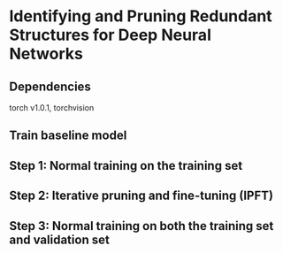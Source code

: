 # Identifying and Pruning Redundant Structures for Deep Neural Networks

## Dependencies
torch v1.0.1, torchvision

## Train baseline model

## Step 1: Normal training on the training set

## Step 2: Iterative pruning and fine-tuning (IPFT)

## Step 3: Normal training on both the training set and validation set

